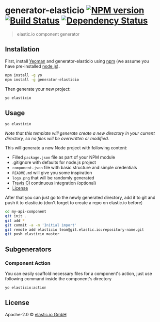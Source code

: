 # generator-elasticio [![NPM version][npm-image]][npm-url] [![Build Status][travis-image]][travis-url] [![Dependency Status][daviddm-image]][daviddm-url]
> elastic.io component generator

## Installation

First, install [Yeoman](http://yeoman.io) and generator-elasticio using [npm](https://www.npmjs.com/) (we assume you have pre-installed [node.js](https://nodejs.org/)).

```bash
npm install -g yo
npm install -g generator-elasticio
```

Then generate your new project:

```bash
yo elasticio
```

## Usage

```bash
yo elasticio
```

*Note that this template will generate create a new directory in your 
current directory, so no files will be overwritten or modified.*

This will generate a new Node project with following content:

- Filled `package.json` file as part of your NPM module
- .gitignore with defaults for node.js project
- `component.json` file with basic structure and simple credentials 
- `README.md` will give you some inspiration
- `logo.png` that will be randomly generated
- [Travis CI](https://travis-ci.org/) continuous integration (optional)
- [License](https://spdx.org/licenses/)

After that you can just go to the newly generated directory, add it to
git and push it to elastic.io (don't forget to create a repo on elastic.io
before)

```bash
cd my-api-component
git init .
git add *
git commit -a -m 'Initial import'
git remote add elasticio team@git.elastic.io:repository-name.git
git push elasticio master
```


## Subgenerators

### Component Action

You can easily scaffold necessary files for a component's action, just 
use following command inside the component's directory

```bash
yo elasticio:action
```

## License

Apache-2.0 © [elastic.io GmbH](http://www.elastic.io)


[npm-image]: https://badge.fury.io/js/generator-elasticio.svg
[npm-url]: https://npmjs.org/package/generator-elasticio
[travis-image]: https://travis-ci.org/elasticio/generator-elasticio.svg?branch=master
[travis-url]: https://travis-ci.org/elasticio/generator-elasticio
[daviddm-image]: https://david-dm.org/elasticio/generator-elasticio.svg?theme=shields.io
[daviddm-url]: https://david-dm.org/elasticio/generator-elasticio
